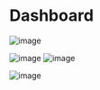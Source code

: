 # Dashboard
![image](https://github.com/rahulkr3101/Dashboard/assets/92712071/2be25f4e-b58a-418c-a7da-631d8d7ad7d0)

![image](https://github.com/rahulkr3101/Dashboard/assets/92712071/bb91b731-4638-4ab2-a25d-eab7418dde52)
![image](https://github.com/rahulkr3101/Dashboard/assets/92712071/0a99bd28-99f4-4e59-903a-d4e9f611cb5d)



![image](https://github.com/rahulkr3101/Dashboard/assets/92712071/48c9644a-a538-47d0-a550-a169667b22fd)
